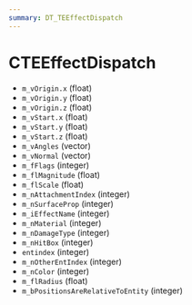 ```yaml
---
summary: DT_TEEffectDispatch
---
```


# CTEEffectDispatch


* `m_vOrigin.x` (float)
* `m_vOrigin.y` (float)
* `m_vOrigin.z` (float)
* `m_vStart.x` (float)
* `m_vStart.y` (float)
* `m_vStart.z` (float)
* `m_vAngles` (vector)
* `m_vNormal` (vector)
* `m_fFlags` (integer)
* `m_flMagnitude` (float)
* `m_flScale` (float)
* `m_nAttachmentIndex` (integer)
* `m_nSurfaceProp` (integer)
* `m_iEffectName` (integer)
* `m_nMaterial` (integer)
* `m_nDamageType` (integer)
* `m_nHitBox` (integer)
* `entindex` (integer)
* `m_nOtherEntIndex` (integer)
* `m_nColor` (integer)
* `m_flRadius` (float)
* `m_bPositionsAreRelativeToEntity` (integer)
